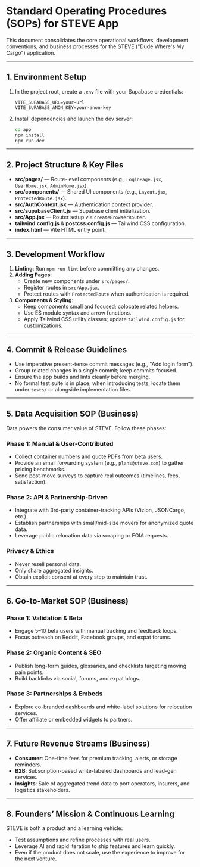 # Standard Operating Procedures (SOPs) for STEVE App

This document consolidates the core operational workflows, development conventions,
and business processes for the STEVE ("Dude Where's My Cargo") application.

---

## 1. Environment Setup

1. In the project root, create a `.env` file with your Supabase credentials:
   ```
   VITE_SUPABASE_URL=your-url
   VITE_SUPABASE_ANON_KEY=your-anon-key
   ```
2. Install dependencies and launch the dev server:
   ```bash
   cd app
   npm install
   npm run dev
   ```

---

## 2. Project Structure & Key Files

- **src/pages/** — Route-level components (e.g., `LoginPage.jsx`, `UserHome.jsx`, `AdminHome.jsx`).
- **src/components/** — Shared UI components (e.g., `Layout.jsx`, `ProtectedRoute.jsx`).
- **src/AuthContext.jsx** — Authentication context provider.
- **src/supabaseClient.js** — Supabase client initialization.
- **src/App.jsx** — Router setup via `createBrowserRouter`.
- **tailwind.config.js** & **postcss.config.js** — Tailwind CSS configuration.
- **index.html** — Vite HTML entry point.

---

## 3. Development Workflow

1. **Linting**: Run `npm run lint` before committing any changes.
2. **Adding Pages**:
   - Create new components under `src/pages/`.
   - Register routes in `src/App.jsx`.
   - Protect routes with `ProtectedRoute` when authentication is required.
3. **Components & Styling**:
   - Keep components small and focused; colocate related helpers.
   - Use ES module syntax and arrow functions.
   - Apply Tailwind CSS utility classes; update `tailwind.config.js` for customizations.

---

## 4. Commit & Release Guidelines

- Use imperative present-tense commit messages (e.g., "Add login form").
- Group related changes in a single commit; keep commits focused.
- Ensure the app builds and lints cleanly before merging.
- No formal test suite is in place; when introducing tests, locate them under `tests/` or alongside implementation files.

---

## 5. Data Acquisition SOP (Business)

Data powers the consumer value of STEVE. Follow these phases:

### Phase 1: Manual & User-Contributed
- Collect container numbers and quote PDFs from beta users.
- Provide an email forwarding system (e.g., `plans@steve.com`) to gather pricing benchmarks.
- Send post-move surveys to capture real outcomes (timelines, fees, satisfaction).

### Phase 2: API & Partnership-Driven
- Integrate with 3rd-party container-tracking APIs (Vizion, JSONCargo, etc.).
- Establish partnerships with small/mid-size movers for anonymized quote data.
- Leverage public relocation data via scraping or FOIA requests.

### Privacy & Ethics
- Never resell personal data.
- Only share aggregated insights.
- Obtain explicit consent at every step to maintain trust.

---

## 6. Go-to-Market SOP (Business)

### Phase 1: Validation & Beta
- Engage 5–10 beta users with manual tracking and feedback loops.
- Focus outreach on Reddit, Facebook groups, and expat forums.

### Phase 2: Organic Content & SEO
- Publish long-form guides, glossaries, and checklists targeting moving pain points.
- Build backlinks via social, forums, and expat blogs.

### Phase 3: Partnerships & Embeds
- Explore co-branded dashboards and white-label solutions for relocation services.
- Offer affiliate or embedded widgets to partners.

---

## 7. Future Revenue Streams (Business)

- **Consumer**: One-time fees for premium tracking, alerts, or storage reminders.
- **B2B**: Subscription-based white-labeled dashboards and lead-gen services.
- **Insights**: Sale of aggregated trend data to port operators, insurers, and logistics stakeholders.

---

## 8. Founders’ Mission & Continuous Learning

STEVE is both a product and a learning vehicle:

- Test assumptions and refine processes with real users.
- Leverage AI and rapid iteration to ship features and learn quickly.
- Even if the product does not scale, use the experience to improve for the next venture.
